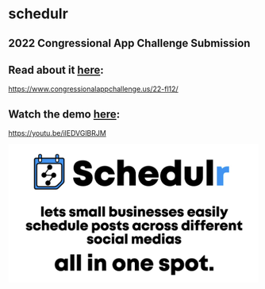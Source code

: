 # schedulr
## 2022 Congressional App Challenge Submission
## Read about it [here](https://www.congressionalappchallenge.us/22-fl12/):
https://www.congressionalappchallenge.us/22-fl12/

## Watch the demo [here](https://youtu.be/ilEDVGlBRJM):
https://youtu.be/ilEDVGlBRJM

![video thumbnail](docs/thumbnail.png)
